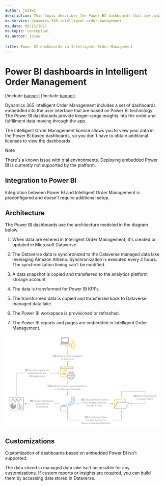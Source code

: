 ```yaml
---
author: josaw1
description: This topic describes the Power BI dashboards that are available in Dynamics 365 Intelligent Order Management.
ms.service: dynamics-365-intelligent-order-management
ms.date: 06/15/2021
ms.topic: conceptual
ms.author: josaw

title: Power BI dashboards in Intelligent Order Management
---
```



# Power BI dashboards in Intelligent Order Management

[!include [banner](includes/banner.md)]
[!include [banner](includes/preview-banner.md)]

Dynamics 365 Intelligent Order Management includes a set of dashboards embedded into the user interface that are based on Power BI technology. The Power BI dashboards provide longer-range insights into the order and fulfillment data moving through the app.

The Intelligent Order Management license allows you to view your data in the Power BI based dashboards, so you don't have to obtain additional licenses to view the dashboards.

> [!NOTE]
> There's a known issue with trial environments. Deploying embedded Power BI is currently not supported by the platform.

## Integration to Power BI

Integration between Power BI and Intelligent Order Management is preconfigured and doesn't require additional setup.

## Architecture

The Power BI dashboards use the architecture modeled in the diagram below.

1.  When data are entered in Intelligent Order Management, it's created or updated in Microsoft Dataverse.

2.  The Dataverse data is synchronized to the Dataverse managed data lake leveraging Amazon Athena. Synchronization is executed every 4 hours. The synchronization timing can't be modified.

3.  A data snapshot is copied and transferred to the analytics platform storage account.

4.  The data is transformed for Power BI KPI's.

5.  The transformed data is copied and transferred back to Dataverse managed data lake.

6.  The Power BI workspace is provisioned or refreshed.

7.  The Power BI reports and pages are embedded in Intelligent Order Management.

![architecture flow](media/architecture-flow.png)

## Customizations

Customization of dashboards based on embedded Power BI isn't supported. 

The data stored in managed data lake isn't accessible for any customizations. If custom reports or insights are required, you can build them by accessing data stored in Dataverse.
